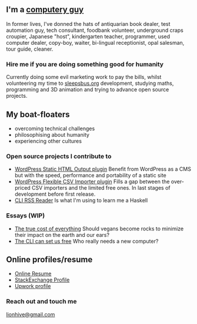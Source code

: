 ## I'm a [computery guy](https://www.youtube.com/watch?v=G9FGgwCQ22w)

In former lives, I've donned the hats of antiquarian book dealer, test automation guy, tech consultant, foodbank volunteer, underground craps croupier, Japanese "host", kindergarten teacher, programmer, used computer dealer, copy-boy, waiter, bi-lingual receptionist, opal salesman, tour guide, cleaner.

### Hire me if you are doing something good for humanity

Currently doing some evil marketing work to pay the bills, whilst volunteering my time to [sleepsbus.org](http://sleepsbus.org) development, studying maths, programming and 3D animation and trying to advance open source projects.   

## My boat-floaters

 - overcoming technical challenges
 - philosophising about humanity
 - experiencing other cultures

### Open source projects I contribute to

 - [WordPress Static HTML Output plugin](https://wordpress.org/plugins/static-html-output-plugin/) Benefit from WordPress as a CMS but with the speed, performance and portability of a static site
 - [WordPress Flexible CSV Importer plugin](https://wordpress.org/plugins/wp-flexible-csv-importer/) Fills a gap between the over-priced CSV importers and the limited free ones. In last stages of development before first release.
  - [CLI RSS Reader](https://github.com/lotz84/cli-rss-reader) Is what I'm using to learn me a Haskell

### Essays (WIP)

 - [The true cost of everything](#) Should vegans become rocks to minimize their impact on the earth and our ears?
 - [The CLI can set us free](#) Who really needs a new computer?  

## Online profiles/resume

 - [Online Resume](https://careers.stackoverflow.com/cloud)
 - [StackExchange Profile](http://stackexchange.com/users/1838097/leon-stafford)
 - [Upwork profile](https://www.upwork.com/freelancers/~0141e7640942d9fbd1)

### Reach out and touch me

[lionhive@gmail.com](mailto:lionhive@gmail.com)

